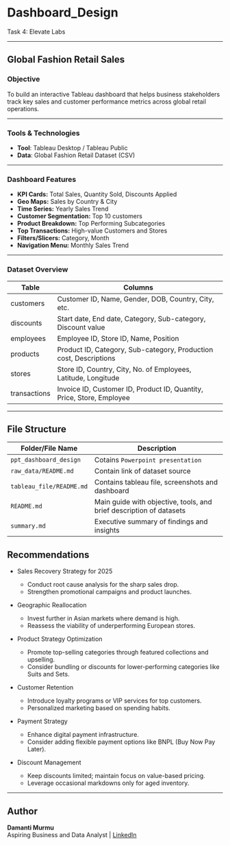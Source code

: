 # Dashboard_Design
Task 4: Elevate Labs

---

## Global Fashion Retail Sales

### Objective
To build an interactive Tableau dashboard that helps business stakeholders track key sales and customer performance metrics across global retail operations.

---

### Tools & Technologies
- **Tool**: Tableau Desktop / Tableau Public  
- **Data**: Global Fashion Retail Dataset (CSV)

---

### Dashboard Features

- **KPI Cards:** Total Sales, Quantity Sold, Discounts Applied
- **Geo Maps:** Sales by Country & City
- **Time Series:** Yearly Sales Trend
- **Customer Segmentation:** Top 10 customers
- **Product Breakdown:** Top Performing Subcategories
- **Top Transactions:** High-value Customers and Stores
- **Filters/Slicers:** Category, Month
- **Navigation Menu:** Monthly Sales Trend

---

### Dataset Overview

| Table        | Columns                                                                 |
|--------------|-------------------------------------------------------------------------|
| customers    | Customer ID, Name, Gender, DOB, Country, City, etc.                    |
| discounts    | Start date, End date, Category, Sub-category, Discount value            |
| employees    | Employee ID, Store ID, Name, Position                                   |
| products     | Product ID, Category, Sub-category, Production cost, Descriptions       |
| stores       | Store ID, Country, City, No. of Employees, Latitude, Longitude          |
| transactions | Invoice ID, Customer ID, Product ID, Quantity, Price, Store, Employee   |

---

## File Structure

| Folder/File Name         | Description                                                         |
|--------------------------|---------------------------------------------------------------------|
| `ppt_dashboard_design`   | Cotains `Powerpoint presentation`                                   |
| `raw_data/README.md`     | Contain link of dataset source                                      |
| `tableau_file/README.md` | Contains tableau file, screenshots and dashboard                    |
| `README.md`              | Main guide with objective, tools, and brief description of datasets |
| `summary.md`             | Executive summary of findings and insights                          |

## Recommendations

- Sales Recovery Strategy for 2025

   - Conduct root cause analysis for the sharp sales drop.
   - Strengthen promotional campaigns and product launches.

- Geographic Reallocation

   - Invest further in Asian markets where demand is high.
   - Reassess the viability of underperforming European stores.

- Product Strategy Optimization

   - Promote top-selling categories through featured collections and upselling.
   - Consider bundling or discounts for lower-performing categories like Suits and Sets.

- Customer Retention

   - Introduce loyalty programs or VIP services for top customers.
   - Personalized marketing based on spending habits.

- Payment Strategy

   - Enhance digital payment infrastructure.
   - Consider adding flexible payment options like BNPL (Buy Now Pay Later).

- Discount Management

   - Keep discounts limited; maintain focus on value-based pricing.
   - Leverage occasional markdowns only for aged inventory.

---

## Author
**Damanti Murmu**  
Aspiring Business and Data Analyst | 
[LinkedIn](https://www.linkedin.com/in/damantimurmu/)
